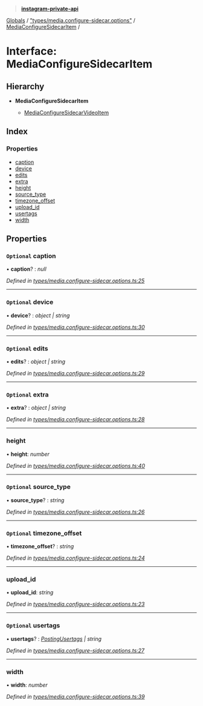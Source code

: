 > **[instagram-private-api](../README.md)**

[Globals](../globals.md) / ["types/media.configure-sidecar.options"](../modules/_types_media_configure_sidecar_options_.md) / [MediaConfigureSidecarItem](_types_media_configure_sidecar_options_.mediaconfiguresidecaritem.md) /

# Interface: MediaConfigureSidecarItem

## Hierarchy

* **MediaConfigureSidecarItem**

  * [MediaConfigureSidecarVideoItem](_types_media_configure_sidecar_options_.mediaconfiguresidecarvideoitem.md)

## Index

### Properties

* [caption](_types_media_configure_sidecar_options_.mediaconfiguresidecaritem.md#optional-caption)
* [device](_types_media_configure_sidecar_options_.mediaconfiguresidecaritem.md#optional-device)
* [edits](_types_media_configure_sidecar_options_.mediaconfiguresidecaritem.md#optional-edits)
* [extra](_types_media_configure_sidecar_options_.mediaconfiguresidecaritem.md#optional-extra)
* [height](_types_media_configure_sidecar_options_.mediaconfiguresidecaritem.md#height)
* [source_type](_types_media_configure_sidecar_options_.mediaconfiguresidecaritem.md#optional-source_type)
* [timezone_offset](_types_media_configure_sidecar_options_.mediaconfiguresidecaritem.md#optional-timezone_offset)
* [upload_id](_types_media_configure_sidecar_options_.mediaconfiguresidecaritem.md#upload_id)
* [usertags](_types_media_configure_sidecar_options_.mediaconfiguresidecaritem.md#optional-usertags)
* [width](_types_media_configure_sidecar_options_.mediaconfiguresidecaritem.md#width)

## Properties

### `Optional` caption

• **caption**? : *null*

*Defined in [types/media.configure-sidecar.options.ts:25](https://github.com/Nerixyz/instagram-private-api/blob/e5037ee/src/types/media.configure-sidecar.options.ts#L25)*

___

### `Optional` device

• **device**? : *object | string*

*Defined in [types/media.configure-sidecar.options.ts:30](https://github.com/Nerixyz/instagram-private-api/blob/e5037ee/src/types/media.configure-sidecar.options.ts#L30)*

___

### `Optional` edits

• **edits**? : *object | string*

*Defined in [types/media.configure-sidecar.options.ts:29](https://github.com/Nerixyz/instagram-private-api/blob/e5037ee/src/types/media.configure-sidecar.options.ts#L29)*

___

### `Optional` extra

• **extra**? : *object | string*

*Defined in [types/media.configure-sidecar.options.ts:28](https://github.com/Nerixyz/instagram-private-api/blob/e5037ee/src/types/media.configure-sidecar.options.ts#L28)*

___

###  height

• **height**: *number*

*Defined in [types/media.configure-sidecar.options.ts:40](https://github.com/Nerixyz/instagram-private-api/blob/e5037ee/src/types/media.configure-sidecar.options.ts#L40)*

___

### `Optional` source_type

• **source_type**? : *string*

*Defined in [types/media.configure-sidecar.options.ts:26](https://github.com/Nerixyz/instagram-private-api/blob/e5037ee/src/types/media.configure-sidecar.options.ts#L26)*

___

### `Optional` timezone_offset

• **timezone_offset**? : *string*

*Defined in [types/media.configure-sidecar.options.ts:24](https://github.com/Nerixyz/instagram-private-api/blob/e5037ee/src/types/media.configure-sidecar.options.ts#L24)*

___

###  upload_id

• **upload_id**: *string*

*Defined in [types/media.configure-sidecar.options.ts:23](https://github.com/Nerixyz/instagram-private-api/blob/e5037ee/src/types/media.configure-sidecar.options.ts#L23)*

___

### `Optional` usertags

• **usertags**? : *[PostingUsertags](_types_posting_options_.postingusertags.md) | string*

*Defined in [types/media.configure-sidecar.options.ts:27](https://github.com/Nerixyz/instagram-private-api/blob/e5037ee/src/types/media.configure-sidecar.options.ts#L27)*

___

###  width

• **width**: *number*

*Defined in [types/media.configure-sidecar.options.ts:39](https://github.com/Nerixyz/instagram-private-api/blob/e5037ee/src/types/media.configure-sidecar.options.ts#L39)*